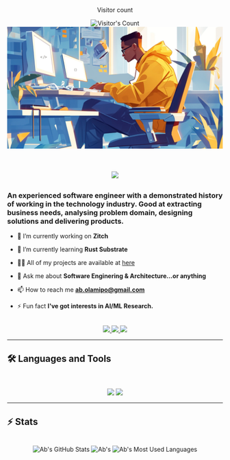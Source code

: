 <div align="center"> 
  <p>Visitor count</p>
  <img src="https://profile-counter.glitch.me/Abacode7/count.svg" alt="Visitor's Count" />
</div>

<img src="https://github.com/Abacode7/Abacode7/blob/main/software-developer.png" alt="Banner of a developer sitting in front of a desk">

<h1 align="center">
    <img src="https://readme-typing-svg.herokuapp.com/?font=Inter&size=48&center=true&vCenter=true&width=500&height=70&color=4493F8&duration=4000&lines=Hi+There!+👋;+I'm+Abraham!;" />
</h1>

### An experienced software engineer with a demonstrated history of working in the technology industry. Good at extracting business needs, analysing problem domain, designing solutions and delivering products.

- 🔭 I’m currently working on **Zitch**

- 🌱 I’m currently learning **Rust Substrate**

- 👨‍💻 All of my projects are available at [here](https://github.com/Abacode7)

- 💬 Ask me about **Software Enginering & Architecture...or anything**

- 📫 How to reach me **ab.olamipo@gmail.com**

- ⚡ Fun fact **I've got interests in AI/ML Research.**

<br>

<div align="center">
  <a href="mailto:ab.olamipo@gmail.com">
    <img src="https://img.shields.io/badge/Gmail-333333?style=for-the-badge&logo=gmail&logoColor=red" />
  </a>
  <a href="https://linkedin.com/in/abraham-olamipo-b0b72616a" target="_blank">
    <img src="https://img.shields.io/badge/LinkedIn-0077B5?style=for-the-badge&logo=linkedin&logoColor=white" target="_blank" />
  </a>
  <a href="https://medium.com/@olamipoabraham" target="_blank">
    <img src="https://img.shields.io/badge/Medium-000000?style=for-the-badge&logo=medium&logoColor=white" target="_blank" />
  </a>
</div>

<hr>

## 🛠️ Languages and Tools

<br>

<p align="center">
  <img src="https://skillicons.dev/icons?i=java,spring,golang,rust,python,tensorflow,elixir,mysql,redis,cassandra,mongodb,postgres" />
  <img src="https://skillicons.dev/icons?i=kubernetes,docker,gcp,terraform,jenkins,kafka,rabbitmq,html,css,js,git,gitlab,postman,grafana,anaconda" />
</p>

<hr>

## ⚡️ Stats

<br>

<div align=center>
  <img width=390 src="https://github-readme-stats.vercel.app/api?username=abacode7&theme=transparent&count_private=true&show_icons=true&rank_icon=github&locale=en" alt="Ab's GitHub Stats" />
  <img width=390 src="https://github-readme-streak-stats.herokuapp.com/?user=abacode7&theme=transparent&count_private=true&border_radius=10&locale=en" alt="Ab's" />
  <img width=325 src="https://github-readme-stats.vercel.app/api/top-langs?username=abacode7&theme=transparent&layout=donut&hide=css&langs_count=8&border_radius=10&show_icons=true&locale=en" alt="Ab's Most Used Languages" />
</div>
